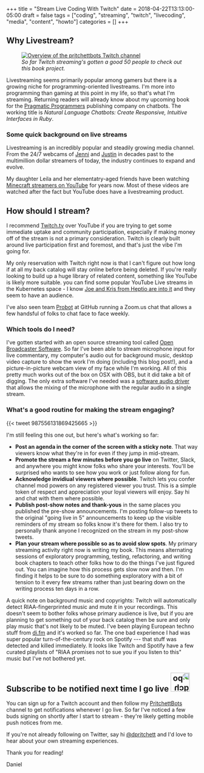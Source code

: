 +++
title = "Stream Live Coding With Twitch"
date = 2018-04-22T13:13:00-05:00
draft = false
tags = ["coding", "streaming", "twitch", "livecoding", "media", "content", "howto"]
categories = []
+++

## Why Livestream?

<figure>
<a href="https://www.twitch.tv/pritchettbots">
  <img alt="Overview of the pritchettbots Twitch channel" src="/images/twitch/twitch-channel-view.png" >
</a>
<figcaption>
  <em>So far Twitch streaming's gotten a good 50 people to check out this book project.</em>
</figcaption>
</figure>

Livestreaming seems primarily popular among gamers but there is a growing niche for programming-oriented livestreams. I'm more into programming than gaming at this point in my life, so that's what I'm streaming. Returning readers will already know about my upcoming book for the [Pragmatic Programmers](https://pragprog.com/) publishing company on chatbots. The working title is _Natural Language Chatbots: Create Responsive, Intuitive Interfaces in Ruby_.

### Some quick background on live streams

Livestreaming is an incredibly popular and steadily growing media channel. From the 24/7 webcams of [Jenni](https://en.wikipedia.org/wiki/Jennifer_Ringley) and [Justin](https://en.wikipedia.org/wiki/Justin_Kan) in decades past to the multimillion dollar streamers of today, the industry continues to expand and evolve.

My daughter Leila and her elementatry-aged friends have been watching [Minecraft streamers on YouTube](https://www.youtube.com/user/stacyplays) for years now. Most of these videos are watched after the fact but YouTube does have a livestreaming product.

## How should I stream?

I recommend [Twitch.tv](http://twitch.tv/) over YouTube if you are trying to get some immediate uptake and community participation, especially if making money off of the stream is not a primary consideration. Twitch is clearly built around live participation first and foremost, and that's just the vibe I'm going for.

My only reservation with Twitch right now is that I can't figure out how long if at all my back catalog will stay online before being deleted. If you're really looking to build up a huge library of related content, something like YouTube is likely more suitable. you can find some popular YouTube Live streams in the Kubernetes space - I know [Joe and Kris from Heptio are into it](https://twitter.com/hashtag/tgik8s?lang=en) and they seem to have an audience.

I've also seen team [Probot](https://github.com/probot/probot) at GitHub running a Zoom.us chat that allows a few handsful of folks to chat face to face weekly.

### Which tools do I need?

I've gotten started with an open source streaming tool called [Open Broadcaster Software](https://obsproject.com/). So far I've been able to stream microphone input for live commentary, my computer's audio out for background music, desktop video capture to show the work I'm doing (including this blog post!), and a picture-in-picture webcam view of my face while I'm working. All of this pretty much works out of the box on OSX with OBS, but it did take a bit of digging. The only extra software I've needed was a [software audio driver](https://lofi-gaming.org.uk/blog/2016/09/17/capture-mac-desktop-audio-obs/) that allows the mixing of the microphone with the regular audio in a single stream.

### What's a good routine for making the stream engaging?

{{< tweet 987556131869425665 >}}

I'm still feeling this one out, but here's what's working so far:

- __Post an agenda in the corner of the screen with a sticky note__. That way viewers know what they're in for even if they jump in mid-stream.
- __Promote the stream a few minutes before you go live__ on Twitter, Slack, and anywhere you might know folks who share your interests. You'll be surprised who wants to see how you work or just follow along for fun.
- __Acknowledge invidiual viewers where possible__. Twitch lets you confer channel mod powers on any registered viewer you trust. This is a simple token of respect and appreciation your loyal viewers will enjoy. Say hi and chat with them where possible.
- __Publish post-show notes and thank-yous__ in the same places you published the pre-show announcements. I'm posting follow-up tweets to the original "going live in 5" announcements to keep up the visible reminders of my stream so folks know it's there for them. I also try to personally thank anyone I recognized on the stream in my post-show tweets.
- __Plan your stream where possible so as to avoid slow spots__. My primary streaming activity right now is writing my book. This means alternating sessions of exploratory programming, testing, refactoring, and writing book chapters to teach other folks how to do the things I've just figured out. You can imagine how this process gets slow now and then. I'm finding it helps to be sure to do something exploratory with a bit of tension to it every few streams rather than just bearing down on the writing process ten days in a row.

A quick note on background music and copyrights: Twitch will automatically detect RIAA-fingerprinted music and mute it in your recordings. This doesn't seem to bother folks whose primary audience is live, but if you are planning to get something out of your back catalog then be sure and only play music that's not likely to be muted. I've been playing European techno stuff from [di.fm](di.fm) and it's worked so far. The one bad experience I had was super popular turn-of-the-century rock on Spotify --- that stuff was detected and killed immediately. It looks like Twitch and Spotify have a few curated playlists of "RIAA promises not to sue you if you listen to this" music but I've not bothered yet.

## Subscribe to be notified next time I go live <img alt="pogchamp emote from twitch - think 'omg'" src="/images/twitch/pogchamp.jpeg" style="width: 50px; box-shadow: none; transform: rotateY(180deg);" />

You can sign up for a Twitch account and then follow my [PritchettBots](https://www.twitch.tv/pritchettbots) channel to get notifications whenever I go live. So far I've noticed a few buds signing on shortly after I start to stream - they're likely getting mobile push notices from me.

If you're not already following on Twitter, say hi [@dpritchett](https://twitter.com/DPritchett) and I'd love to hear about your own streaming experiences.

Thank you for reading!

Daniel

